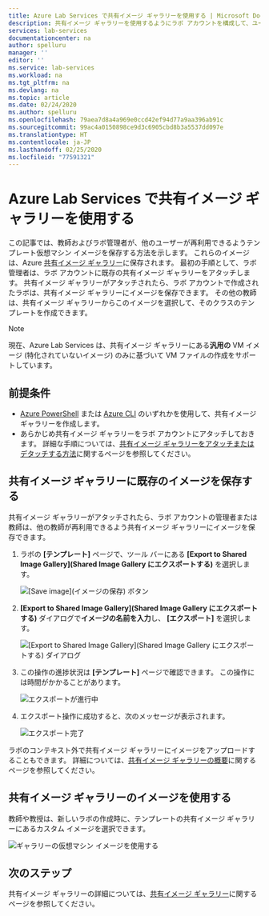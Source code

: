 ```yaml
---
title: Azure Lab Services で共有イメージ ギャラリーを使用する | Microsoft Docs
description: 共有イメージ ギャラリーを使用するようにラボ アカウントを構成して、ユーザーが他のユーザーとイメージを共有したり、他のユーザーがイメージを使用してラボでテンプレート VM を作成したりできるようにする方法について説明します。
services: lab-services
documentationcenter: na
author: spelluru
manager: ''
editor: ''
ms.service: lab-services
ms.workload: na
ms.tgt_pltfrm: na
ms.devlang: na
ms.topic: article
ms.date: 02/24/2020
ms.author: spelluru
ms.openlocfilehash: 79aea7d8a4a969e0ccd42ef94d77a9aa396ab91c
ms.sourcegitcommit: 99ac4a0150898ce9d3c6905cbd8b3a5537dd097e
ms.translationtype: HT
ms.contentlocale: ja-JP
ms.lasthandoff: 02/25/2020
ms.locfileid: "77591321"
---
```

# <a name="use-a-shared-image-gallery-in-azure-lab-services"></a>Azure Lab Services で共有イメージ ギャラリーを使用する
この記事では、教師およびラボ管理者が、他のユーザーが再利用できるようテンプレート仮想マシン イメージを保存する方法を示します。 これらのイメージは、Azure [共有イメージ ギャラリー](../../virtual-machines/windows/shared-image-galleries.md)に保存されます。 最初の手順として、ラボ管理者は、ラボ アカウントに既存の共有イメージ ギャラリーをアタッチします。 共有イメージ ギャラリーがアタッチされたら、ラボ アカウントで作成されたラボは、共有イメージ ギャラリーにイメージを保存できます。 その他の教師は、共有イメージ ギャラリーからこのイメージを選択して、そのクラスのテンプレートを作成できます。 

> [!NOTE]
> 現在、Azure Lab Services は、共有イメージ ギャラリーにある**汎用の** VM イメージ (特化されていないイメージ) のみに基づいて VM ファイルの作成をサポートしています。 

## <a name="prerequisites"></a>前提条件
- [Azure PowerShell](../../virtual-machines/windows/shared-images.md) または [Azure CLI](../../virtual-machines/linux/shared-images.md) のいずれかを使用して、共有イメージ ギャラリーを作成します。
- あらかじめ共有イメージ ギャラリーをラボ アカウントにアタッチしておきます。 詳細な手順については、[共有イメージ ギャラリーをアタッチまたはデタッチする方法](how-to-attach-detach-shared-image-gallery.md)に関するページを参照してください。


## <a name="save-an-image-to-the-shared-image-gallery"></a>共有イメージ ギャラリーに既存のイメージを保存する
共有イメージ ギャラリーがアタッチされたら、ラボ アカウントの管理者または教師は、他の教師が再利用できるよう共有イメージ ギャラリーにイメージを保存できます。 

1. ラボの **[テンプレート]** ページで、ツール バーにある **[Export to Shared Image Gallery]\(Shared Image Gallery にエクスポートする\)** を選択します。

    ![[Save image]\(イメージの保存\) ボタン](../media/how-to-use-shared-image-gallery/export-to-shared-image-gallery-button.png)
2. **[Export to Shared Image Gallery]\(Shared Image Gallery にエクスポートする\)** ダイアログで**イメージの名前を入力**し、 **[エクスポート]** を選択します。 

    ![[Export to Shared Image Gallery]\(Shared Image Gallery にエクスポートする\) ダイアログ](../media/how-to-use-shared-image-gallery/export-to-shared-image-gallery-dialog.png)
3. この操作の進捗状況は **[テンプレート]** ページで確認できます。 この操作には時間がかかることがあります。 

    ![エクスポートが進行中](../media/how-to-use-shared-image-gallery/exporting-image-in-progress.png)
4. エクスポート操作に成功すると、次のメッセージが表示されます。

    ![エクスポート完了](../media/how-to-use-shared-image-gallery/exporting-image-completed.png)

ラボのコンテキスト外で共有イメージ ギャラリーにイメージをアップロードすることもできます。 詳細については、[共有イメージ ギャラリーの概要](../../virtual-machines/windows/shared-images.md)に関するページを参照してください。 

## <a name="use-an-image-from-the-shared-image-gallery"></a>共有イメージ ギャラリーのイメージを使用する
教師や教授は、新しいラボの作成時に、テンプレートの共有イメージ ギャラリーにあるカスタム イメージを選択できます。

![ギャラリーの仮想マシン イメージを使用する](../media/how-to-use-shared-image-gallery/use-shared-image.png)

## <a name="next-steps"></a>次のステップ
共有イメージ ギャラリーの詳細については、[共有イメージ ギャラリー](../../virtual-machines/windows/shared-image-galleries.md)に関するページを参照してください。
